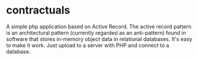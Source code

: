 # contractuals
A simple php application based on Active Record. The active record pattern is an architectural pattern (currently regarded as an anti-pattern) found in software that stores in-memory object data in relational databases.
It's easy to make it work. Just upload to a server with PHP and connect to a database.
